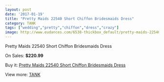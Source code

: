 ```yaml
---
layout: post
date: '2017-01-19'
title: "Pretty Maids 22540 Short Chiffon Bridesmaids Dress"
category: TANK
tags: ["wedding","pretty","chiffon","dress","crazy"]
image: http://www.eudances.com/6538-thickbox_default/pretty-maids-22540-short-chiffon-bridesmaids-dress.jpg
---
```

Pretty Maids 22540 Short Chiffon Bridesmaids Dress

On Sales: **$220.99**
<a href="https://www.eudances.com/en/tank/2399-pretty-maids-22540-short-chiffon-bridesmaids-dress.html"><amp-img layout="responsive" width="600" height="600" src="//www.eudances.com/6538-thickbox_default/pretty-maids-22540-short-chiffon-bridesmaids-dress.jpg" alt="Pretty Maids 22540 Short Chiffon Bridesmaids Dress 0" /></a>
<a href="https://www.eudances.com/en/tank/2399-pretty-maids-22540-short-chiffon-bridesmaids-dress.html"><amp-img layout="responsive" width="600" height="600" src="//www.eudances.com/6539-thickbox_default/pretty-maids-22540-short-chiffon-bridesmaids-dress.jpg" alt="Pretty Maids 22540 Short Chiffon Bridesmaids Dress 1" /></a>

Buy it: [Pretty Maids 22540 Short Chiffon Bridesmaids Dress](https://www.eudances.com/en/tank/2399-pretty-maids-22540-short-chiffon-bridesmaids-dress.html "Pretty Maids 22540 Short Chiffon Bridesmaids Dress")

View more: [TANK](https://www.eudances.com/en/28-tank "TANK")